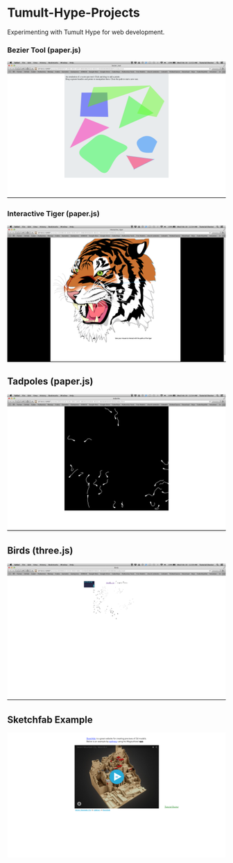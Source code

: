 # Tumult-Hype-Projects
Experimenting with Tumult Hype for web development.

### Bezier Tool (paper.js)
![](https://github.com/TutorialDoctor/Tumult-Hype-Projects/raw/master/Tests/paperJS/bezier_tool/screen.png)

### Interactive Tiger (paper.js)
![](https://github.com/TutorialDoctor/Tumult-Hype-Projects/raw/master/Tests/paperJS/interactive_tiger/screen.png)

## Tadpoles (paper.js)
![](https://github.com/TutorialDoctor/Tumult-Hype-Projects/raw/master/Tests/paperJS/tadpoles/screen.png)

## Birds (three.js)
![](https://github.com/TutorialDoctor/Tumult-Hype-Projects/raw/master/Tests/threeJS/Birds/screen.png)

## Sketchfab Example
![](https://github.com/TutorialDoctor/Tumult-Hype-Projects/blob/master/Tests/sketchfab/sketchfab%20example/screen.png)
